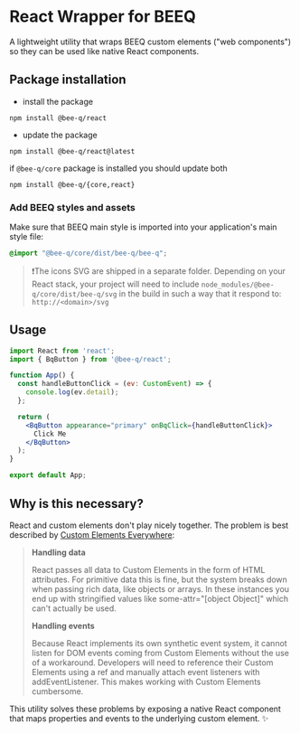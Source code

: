 # React Wrapper for BEEQ

A lightweight utility that wraps BEEQ custom elements ("web components") so they can be used like native React components.

## Package installation

- install the package

```
npm install @bee-q/react
```

- update the package

```
npm install @bee-q/react@latest
```

if `@bee-q/core` package is installed you should update both

```
npm install @bee-q/{core,react}
```

### Add BEEQ styles and assets

Make sure that BEEQ main style is imported into your application's main style file:

```css
@import "@bee-q/core/dist/bee-q/bee-q";
```

> ❗️The icons SVG are shipped in a separate folder. Depending on your React stack, your project will need to include `node_modules/@bee-q/core/dist/bee-q/svg` in the build in such a way that it respond to: `http://<domain>/svg`

## Usage

```jsx
import React from 'react';
import { BqButton } from '@bee-q/react';

function App() {
  const handleButtonClick = (ev: CustomEvent) => {
    console.log(ev.detail);
  };

  return (
    <BqButton appearance="primary" onBqClick={handleButtonClick}>
      Click Me
    </BqButton>
  );
}

export default App;
```

## Why is this necessary?

React and custom elements don't play nicely together. The problem is best described by [Custom Elements Everywhere](https://custom-elements-everywhere.com/#react):

> **Handling data**
>
> React passes all data to Custom Elements in the form of HTML attributes. For primitive data this is fine, but the system breaks down when passing rich data, like objects or arrays. In these instances you end up with stringified values like some-attr="[object Object]" which can't actually be used.
>
> **Handling events**
>
> Because React implements its own synthetic event system, it cannot listen for DOM events coming from Custom Elements without the use of a workaround. Developers will need to reference their Custom Elements using a ref and manually attach event listeners with addEventListener. This makes working with Custom Elements cumbersome.

This utility solves these problems by exposing a native React component that maps properties and events to the underlying custom element. ✨
